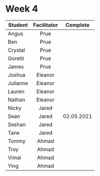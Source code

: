 # Week 4

| Student | Facilitator | Complete |
| ------- | :---------: | :------: |
| Angus |     Prue      |          |
| Ben |       Prue      |          |
| Crystal |   Prue      |          |
| Goretti |   Prue      |          |
| James |     Prue      |          |
| Joshua |   Eleanor    |          |
| Julianne |   Eleanor  |          |
| Lauren |    Eleanor   |          |
| Nathan |   Eleanor    |          |
| Nicky |    Jared      |          |
| Sean |     Jared      |02.05.2021|
| Seshan |    Jared     |          | 
| Tane |   Jared        |          |
| Tommy |   Ahmad       |          |
| Troy |    Ahmad       |          |
| Vimal |    Ahmad      |          |
| Ying |     Ahmad      |          |

<!-- ✔️ or ❌ -->

